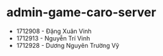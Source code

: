 # admin-game-caro-server
- 1712908 - Đặng Xuân Vinh
- 1712913 - Nguyễn Trí Vinh
- 1712928 - Dương Nguyên Trường Vỹ